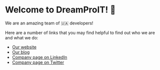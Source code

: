 # Welcome to DreamProIT! 👋

We are an amazing team of 🇺🇦 developers! 

Here are a number of links that you may find helpful to find out who we are and what we do:
- [Our website](https://dreamproit.com/)
- [Our blog](https://dreamproit.com/blog/index.html)
- [Company page on LinkedIn](https://www.linkedin.com/company/mriiapro/)
- [Company page on Twitter](https://twitter.com/mriiapro)
